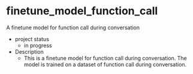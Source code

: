 # finetune_model_function_call
A finetune model for function call during conversation

- project status
    - in progress
- Description
  - This is a finetune model for function call during conversation. The model is trained on a dataset of function call during conversation. 

